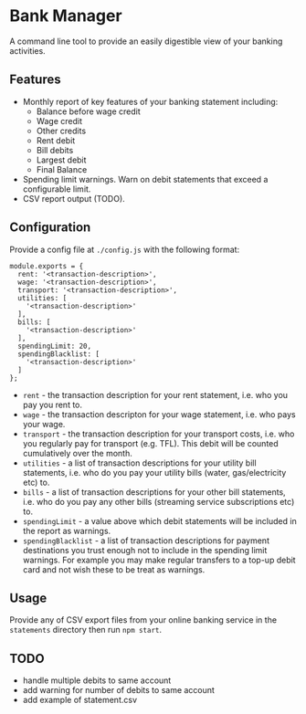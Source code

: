 # Bank Manager

A command line tool to provide an easily digestible view of your banking activities.

## Features

* Monthly report of key features of your banking statement including:
  * Balance before wage credit
  * Wage credit
  * Other credits
  * Rent debit
  * Bill debits
  * Largest debit
  * Final Balance
* Spending limit warnings. Warn on debit statements that exceed a configurable limit.
* CSV report output (TODO).

## Configuration

Provide a config file at `./config.js` with the following format:

```
module.exports = {
  rent: '<transaction-description>',
  wage: '<transaction-description>',
  transport: '<transaction-description>',
  utilities: [
    '<transaction-description>'
  ],
  bills: [
    '<transaction-description>'
  ],
  spendingLimit: 20,
  spendingBlacklist: [
    '<transaction-description>'
  ]
};
```

* `rent` - the transaction description for your rent statement, i.e. who you pay you rent to.
* `wage` - the transaction descripton for your wage statement, i.e. who pays your wage.
* `transport` - the transaction description for your transport costs, i.e. who you regularly pay for transport (e.g. TFL). This debit will be counted cumulatively over the month.
* `utilities` - a list of transaction descriptions for your utility bill statements, i.e. who do you pay your utility bills (water, gas/electricity etc) to.
* `bills` - a list of transaction descriptions for your other bill statements, i.e. who do you pay any other bills (streaming service subscriptions etc) to.
* `spendingLimit` - a value above which debit statements will be included in the report as warnings.
* `spendingBlacklist` - a list of transaction descriptions for payment destinations you trust enough not to include in the spending limit warnings. For example you may make regular transfers to a top-up debit card and not wish these to be treat as warnings.

## Usage

Provide any of CSV export files from your online banking service in the `statements` directory then run `npm start`.

## TODO

* handle multiple debits to same account
* add warning for number of debits to same account
* add example of statement.csv
